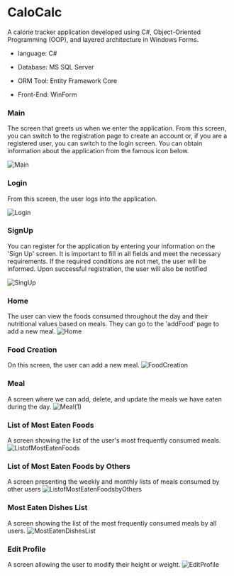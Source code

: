 # CaloCalc

A calorie tracker application developed using C#, Object-Oriented Programming (OOP), and layered architecture in Windows Forms.

- language: C#

- Database: MS SQL Server

- ORM Tool: Entity Framework Core

- Front-End: WinForm

### Main
The screen that greets us when we enter the application. From this screen, you can switch to the registration page to create an account or, if you are a registered user, you can switch to the login screen. You can obtain information about the application from the famous icon below.

![Main](/Git%20Images/Main.PNG)

### Login
From this screen, the user logs into the application.

![Login](/Git%20Images/Login.PNG)

### SignUp
You can register for the application by entering your information on the 'Sign Up' screen. It is important to fill in all fields and meet the necessary requirements. If the required conditions are not met, the user will be informed. Upon successful registration, the user will also be notified

![SingUp](/Git%20Images/SignUp.PNG)

### Home
The user can view the foods consumed throughout the day and their nutritional values based on meals. They can go to the 'addFood' page to add a new meal.
![Home](/Git%20Images/Home.PNG)

### Food Creation
On this screen, the user can add a new meal.
![FoodCreation](/Git%20Images/FoodCreation.PNG)

### Meal
A screen where we can add, delete, and update the meals we have eaten during the day.
![Meal(1)](/Git%20Images/Meal(1).PNG)

### List of Most Eaten Foods
A screen showing the list of the user's most frequently consumed meals.
![ListofMostEatenFoods](/Git%20Images/ListofMostEatenFoods.PNG)

### List of Most Eaten Foods by Others
A screen presenting the weekly and monthly lists of meals consumed by other users
![ListofMostEatenFoodsbyOthers](/Git%20Images/ListofMostEatenFoodsbyOthers.PNG)

### Most Eaten Dishes List
A screen showing the list of the most frequently consumed meals by all users.
![MostEatenDishesList](/Git%20Images/MostEatenDishesList.PNG)

### Edit Profile
A screen allowing the user to modify their height or weight.
![EditProfile](/Git%20Images/EditProfile.PNG)
